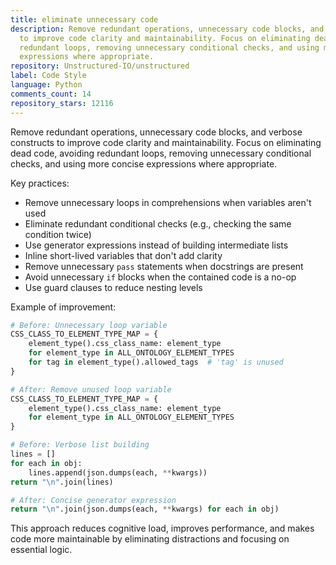 ```yaml
---
title: eliminate unnecessary code
description: Remove redundant operations, unnecessary code blocks, and verbose constructs
  to improve code clarity and maintainability. Focus on eliminating dead code, avoiding
  redundant loops, removing unnecessary conditional checks, and using more concise
  expressions where appropriate.
repository: Unstructured-IO/unstructured
label: Code Style
language: Python
comments_count: 14
repository_stars: 12116
---
```


Remove redundant operations, unnecessary code blocks, and verbose constructs to improve code clarity and maintainability. Focus on eliminating dead code, avoiding redundant loops, removing unnecessary conditional checks, and using more concise expressions where appropriate.

Key practices:
- Remove unnecessary loops in comprehensions when variables aren't used
- Eliminate redundant conditional checks (e.g., checking the same condition twice)
- Use generator expressions instead of building intermediate lists
- Inline short-lived variables that don't add clarity
- Remove unnecessary `pass` statements when docstrings are present
- Avoid unnecessary `if` blocks when the contained code is a no-op
- Use guard clauses to reduce nesting levels

Example of improvement:
```python
# Before: Unnecessary loop variable
CSS_CLASS_TO_ELEMENT_TYPE_MAP = {
    element_type().css_class_name: element_type
    for element_type in ALL_ONTOLOGY_ELEMENT_TYPES
    for tag in element_type().allowed_tags  # 'tag' is unused
}

# After: Remove unused loop variable
CSS_CLASS_TO_ELEMENT_TYPE_MAP = {
    element_type().css_class_name: element_type 
    for element_type in ALL_ONTOLOGY_ELEMENT_TYPES
}

# Before: Verbose list building
lines = []
for each in obj:
    lines.append(json.dumps(each, **kwargs))
return "\n".join(lines)

# After: Concise generator expression
return "\n".join(json.dumps(each, **kwargs) for each in obj)
```

This approach reduces cognitive load, improves performance, and makes code more maintainable by eliminating distractions and focusing on essential logic.